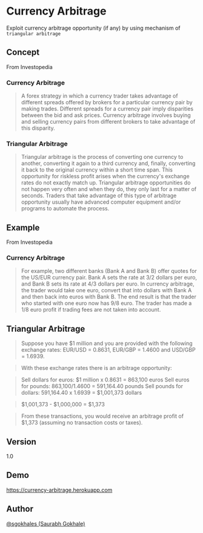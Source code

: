 # Currency Arbitrage
Exploit currency arbitrage opportunity (if any) by using mechanism of `triangular arbitrage`

## Concept
From Investopedia

### Currency Arbitrage
> A forex strategy in which a currency trader takes advantage of different spreads offered by brokers for a particular currency pair by making trades. Different spreads for a currency pair imply disparities between the bid and ask prices. Currency arbitrage involves buying and selling currency pairs from different brokers to take advantage of this disparity.

### Triangular Arbitrage

> Triangular arbitrage is the process of converting one currency to another, converting it again to a third currency and, finally, converting it back to the original currency within a short time span. This opportunity for riskless profit arises when the currency's exchange rates do not exactly match up. Triangular arbitrage opportunities do not happen very often and when they do, they only last for a matter of seconds. Traders that take advantage of this type of arbitrage opportunity usually have advanced computer equipment and/or programs to automate the process.

## Example
From Investopedia

### Currency Arbitrage
> For example, two different banks (Bank A and Bank B) offer quotes for the US/EUR currency pair. Bank A sets the rate at 3/2 dollars per euro, and Bank B sets its rate at 4/3 dollars per euro. In currency arbitrage, the trader would take one euro, convert that into dollars with Bank A and then back into euros with Bank B. The end result is that the trader who started with one euro now has 9/8 euro. The trader has made a 1/8 euro profit if trading fees are not taken into account.

## Triangular Arbitrage
> Suppose you have $1 million and you are provided with the following exchange rates: EUR/USD = 0.8631, EUR/GBP = 1.4600 and USD/GBP = 1.6939. 

> With these exchange rates there is an arbitrage opportunity: 

> Sell dollars for euros: $1 million x 0.8631 = 863,100 euros
> Sell euros for pounds: 863,100/1.4600 = 591,164.40 pounds
> Sell pounds for dollars: 591,164.40 x 1.6939 = $1,001,373 dollars 

> $1,001,373 - $1,000,000 = $1,373

> From these transactions, you would receive an arbitrage profit of $1,373 (assuming no transaction costs or taxes).

## Version
1.0

## Demo
https://currency-arbitrage.herokuapp.com

## Author
<a href="https://www.github.com/sgokhales">@sgokhales (Saurabh Gokhale)</a>
